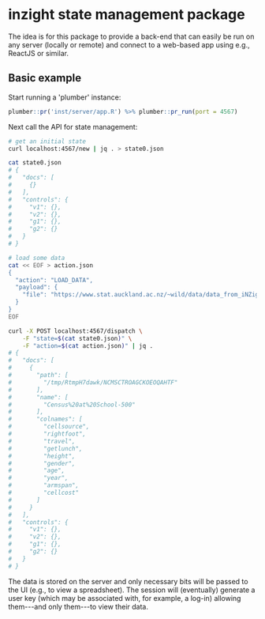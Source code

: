 # inzight state management package

The idea is for this package to provide a back-end that can easily be run on any server (locally or remote) and connect to a web-based app using e.g., ReactJS or similar.

## Basic example

Start running a 'plumber' instance:

```r
plumber::pr('inst/server/app.R') %>% plumber::pr_run(port = 4567)
```

Next call the API for state management:

```bash
# get an initial state
curl localhost:4567/new | jq . > state0.json

cat state0.json
# {
#   "docs": [
#     {}
#   ],
#   "controls": {
#     "v1": {},
#     "v2": {},
#     "g1": {},
#     "g2": {}
#   }
# }

# load some data
cat << EOF > action.json
{
  "action": "LOAD_DATA",
  "payload": {
    "file": "https://www.stat.auckland.ac.nz/~wild/data/data_from_iNZight/Census%20at%20School-500.csv"
  }
}
EOF

curl -X POST localhost:4567/dispatch \
    -F "state=$(cat state0.json)" \
    -F "action=$(cat action.json)" | jq .
# {
#   "docs": [
#     {
#       "path": [
#         "/tmp/RtmpH7dawk/NCMSCTROAGCKOEOQAHTF"
#       ],
#       "name": [
#         "Census%20at%20School-500"
#       ],
#       "colnames": [
#         "cellsource",
#         "rightfoot",
#         "travel",
#         "getlunch",
#         "height",
#         "gender",
#         "age",
#         "year",
#         "armspan",
#         "cellcost"
#       ]
#     }
#   ],
#   "controls": {
#     "v1": {},
#     "v2": {},
#     "g1": {},
#     "g2": {}
#   }
# }
```

The data is stored on the server and only necessary bits will be passed to the UI (e.g., to view a spreadsheet). The session will (eventually) generate a user key (which may be associated with, for example, a log-in) allowing them---and only them---to view their data.
